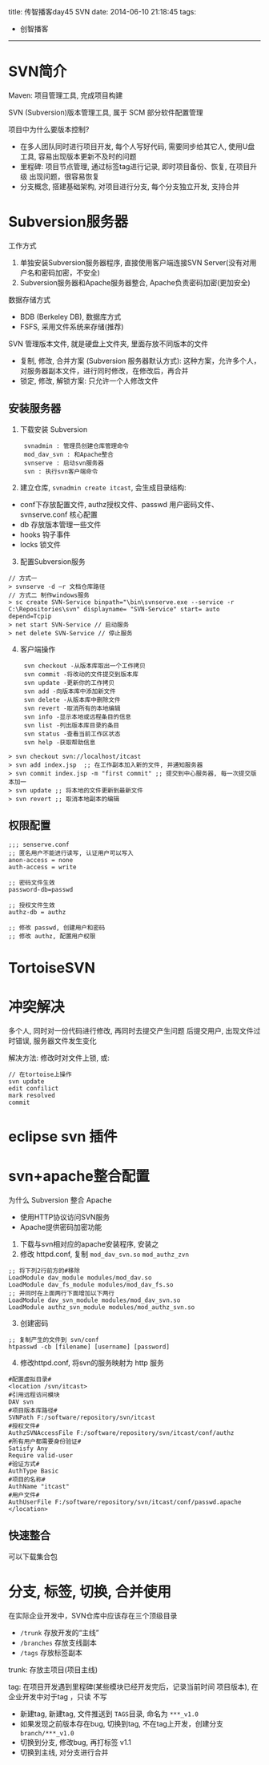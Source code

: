 title: 传智播客day45 SVN
date: 2014-06-10 21:18:45
tags:
- 创智播客
---

# SVN简介 #

Maven: 项目管理工具, 完成项目构建

SVN (Subversion)版本管理工具, 属于 SCM 部分软件配置管理

项目中为什么要版本控制?
* 在多人团队同时进行项目开发, 每个人写好代码,
需要同步给其它人, 使用U盘工具, 容易出现版本更新不及时的问题
* 里程碑: 项目节点管理, 通过标签tag进行记录, 即时项目备份、恢复,
在项目升级 出现问题，很容易恢复
* 分支概念, 搭建基础架构, 对项目进行分支, 每个分支独立开发, 支持合并

# Subversion服务器 #

工作方式
1. 单独安装Subversion服务器程序,
直接使用客户端连接SVN Server(没有对用户名和密码加密，不安全)
2. Subversion服务器和Apache服务器整合, Apache负责密码加密(更加安全)

数据存储方式
* BDB (Berkeley DB), 数据库方式
* FSFS, 采用文件系统来存储(推荐)

SVN 管理版本文件, 就是硬盘上文件夹, 里面存放不同版本的文件
* 复制, 修改, 合并方案 (Subversion 服务器默认方式):
这种方案，允许多个人，对服务器副本文件，进行同时修改，在修改后，再合并 
* 锁定, 修改, 解锁方案: 只允许一个人修改文件

## 安装服务器 ##

1. 下载安装 Subversion

        svnadmin : 管理员创建仓库管理命令
        mod_dav_svn : 和Apache整合
        svnserve : 启动svn服务器
        svn : 执行svn客户端命令
2. 建立仓库, `svnadmin create itcast`, 会生成目录结构: 
  * conf下存放配置文件, authz授权文件、passwd 用户密码文件、svnserve.conf 核心配置
  * db 存放版本管理一些文件
  * hooks 钩子事件
  * locks 锁文件
3. 配置Subversion服务
~~~~~~
// 方式一
> svnserve -d –r 文档仓库路径
// 方式二 制作windows服务
> sc create SVN-Service binpath="\bin\svnserve.exe --service -r C:\Repositories\svn" displayname= "SVN-Service" start= auto depend=Tcpip
> net start SVN-Service // 启动服务
> net delete SVN-Service // 停止服务
~~~~~~
4. 客户端操作

        svn checkout -从版本库取出一个工作拷贝 
        svn commit -将改动的文件提交到版本库
        svn update -更新你的工作拷贝 
        svn add -向版本库中添加新文件
        svn delete -从版本库中删除文件
        svn revert -取消所有的本地编辑
        svn info -显示本地或远程条目的信息 
        svn list -列出版本库目录的条目 
        svn status -查看当前工作区状态
        svn help -获取帮助信息
        
~~~~~~
> svn checkout svn://localhost/itcast
> svn add index.jsp  ;; 在工作副本加入新的文件, 并通知服务器
> svn commit index.jsp -m "first commit" ;; 提交到中心服务器, 每一次提交版本加一
> svn update ;; 将本地的文件更新到最新文件
> svn revert ;; 取消本地副本的编辑
~~~~~~

## 权限配置 ##
~~~~~~
;;; senserve.conf
;; 匿名用户不能进行读写, 认证用户可以写入
anon-access = none
auth-access = write

;; 密码文件生效
password-db=passwd

;; 授权文件生效
authz-db = authz

;; 修改 passwd, 创建用户和密码
;; 修改 authz, 配置用户权限
~~~~~~

# TortoiseSVN #


# 冲突解决 #
多个人, 同时对一份代码进行修改, 再同时去提交产生问题
后提交用户, 出现文件过时错误, 服务器文件发生变化

解决方法: 修改时对文件上锁, 或: 

~~~~~~
// 在tortoise上操作
svn update
edit confilict
mark resolved
commit
~~~~~~

# eclipse svn 插件 #

# svn+apache整合配置 #

为什么 Subversion 整合 Apache
* 使用HTTP协议访问SVN服务
* Apache提供密码加密功能

1. 下载与svn相对应的apache安装程序, 安装之
2. 修改 httpd.conf, 复制 `mod_dav_svn.so` `mod_authz_zvn`
~~~~~~
;; 将下列2行前方的#移除
LoadModule dav_module modules/mod_dav.so
LoadModule dav_fs_module modules/mod_dav_fs.so
;; 并同时在上面两行下面增加以下两行
LoadModule dav_svn_module modules/mod_dav_svn.so
LoadModule authz_svn_module modules/mod_authz_svn.so
~~~~~~
3. 创建密码
~~~~~~
;; 复制产生的文件到 svn/conf
htpasswd -cb [filename] [username] [password]
~~~~~~
4. 修改httpd.conf, 将svn的服务映射为 http 服务
~~~~~~
#配置虚拟目录#
<location /svn/itcast>
#引用远程访问模块
DAV svn
#项目版本库路径#
SVNPath F:/software/repository/svn/itcast
#授权文件#
AuthzSVNAccessFile F:/software/repository/svn/itcast/conf/authz
#所有用户都需要身份验证#
Satisfy Any
Require valid-user
#验证方式#
AuthType Basic
#项目的名称#
AuthName "itcast"
#用户文件#
AuthUserFile F:/software/repository/svn/itcast/conf/passwd.apache
</location>
~~~~~~

## 快速整合 ##

可以下载集合包

# 分支, 标签, 切换, 合并使用 #
在实际企业开发中，SVN仓库中应该存在三个顶级目录
* `/trunk` 存放开发的“主线”
* `/branches` 存放支线副本
* `/tags` 存放标签副本

trunk: 存放主项目(项目主线)

tag: 在项目开发遇到里程碑(某些模块已经开发完后，记录当前时间 项目版本),
在企业开发中对于tag ，只读 不写
* 新建tag, 新建tag, 文件推送到 `TAGS`目录, 命名为 `***_v1.0`
* 如果发现之前版本存在bug, 切换到tag, 不在tag上开发，创建分支 `branch/***_v1.0`
* 切换到分支, 修改bug, 再打标签 v1.1 
* 切换到主线, 对分支进行合并 
